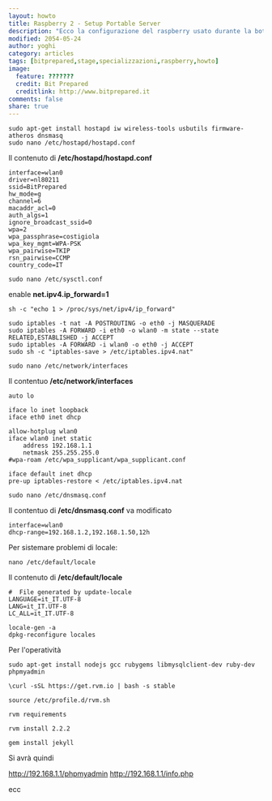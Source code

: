 ```yaml
---
layout: howto
title: Raspberry 2 - Setup Portable Server
description: "Ecco la configurazione del raspberry usato durante la bottega del 24 maggio 2015"
modified: 2054-05-24
author: yoghi
category: articles
tags: [bitprepared,stage,specializzazioni,raspberry,howto]
image:
  feature: ???????
  credit: Bit Prepared
  creditlink: http://www.bitprepared.it
comments: false
share: true
---
```



~~~
sudo apt-get install hostapd iw wireless-tools usbutils firmware-atheros dnsmasq
sudo nano /etc/hostapd/hostapd.conf
~~~

Il contenuto di **/etc/hostapd/hostapd.conf**

~~~
interface=wlan0
driver=nl80211
ssid=BitPrepared
hw_mode=g
channel=6
macaddr_acl=0
auth_algs=1
ignore_broadcast_ssid=0
wpa=2
wpa_passphrase=costigiola
wpa_key_mgmt=WPA-PSK
wpa_pairwise=TKIP
rsn_pairwise=CCMP
country_code=IT
~~~

~~~
sudo nano /etc/sysctl.conf
~~~

enable **net.ipv4.ip_forward=1**

~~~
sh -c "echo 1 > /proc/sys/net/ipv4/ip_forward"

sudo iptables -t nat -A POSTROUTING -o eth0 -j MASQUERADE
sudo iptables -A FORWARD -i eth0 -o wlan0 -m state --state RELATED,ESTABLISHED -j ACCEPT
sudo iptables -A FORWARD -i wlan0 -o eth0 -j ACCEPT
sudo sh -c "iptables-save > /etc/iptables.ipv4.nat"

sudo nano /etc/network/interfaces
~~~

Il contentuo **/etc/network/interfaces**

~~~
auto lo

iface lo inet loopback
iface eth0 inet dhcp

allow-hotplug wlan0
iface wlan0 inet static
	address 192.168.1.1
	netmask 255.255.255.0
#wpa-roam /etc/wpa_supplicant/wpa_supplicant.conf

iface default inet dhcp
pre-up iptables-restore < /etc/iptables.ipv4.nat
~~~

~~~
sudo nano /etc/dnsmasq.conf
~~~

Il contentuo di **/etc/dnsmasq.conf** va modificato 

~~~
interface=wlan0
dhcp-range=192.168.1.2,192.168.1.50,12h
~~~



Per sistemare problemi di locale: 

~~~
nano /etc/default/locale
~~~

Il contenuto di **/etc/default/locale**

~~~
#  File generated by update-locale
LANGUAGE=it_IT.UTF-8
LANG=it_IT.UTF-8
LC_ALL=it_IT.UTF-8
~~~

~~~
locale-gen -a
dpkg-reconfigure locales
~~~

Per l'operatività

~~~
sudo apt-get install nodejs gcc rubygems libmysqlclient-dev ruby-dev phpmyadmin

\curl -sSL https://get.rvm.io | bash -s stable

source /etc/profile.d/rvm.sh

rvm requirements

rvm install 2.2.2

gem install jekyll
~~~


Si avrà quindi 

http://192.168.1.1/phpmyadmin
http://192.168.1.1/info.php 

ecc 
